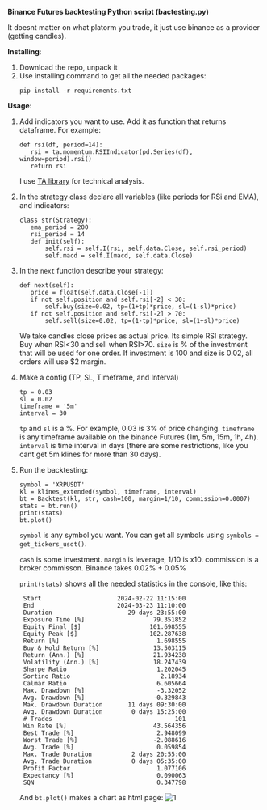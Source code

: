**Binance Futures backtesting Python script (bactesting.py)**

It doesnt matter on what platorm you trade, it just use binance as a provider (getting candles).

**Installing**:
1. Download the repo, unpack it
2. Use installing command to get all the needed packages:
   ```
   pip install -r requirements.txt
   ```

**Usage:**
1. Add indicators you want to use. Add it as function that returns dataframe. For example:
   ```
   def rsi(df, period=14):
      rsi = ta.momentum.RSIIndicator(pd.Series(df), window=period).rsi()
      return rsi
   ```
   I use [TA library](https://technical-analysis-library-in-python.readthedocs.io/en/latest/ta.html) for technical analysis.

2. In the strategy class declare all variables (like periods for RSi and EMA), and indicators:
   ```
   class str(Strategy):
      ema_period = 200
      rsi_period = 14
      def init(self):
          self.rsi = self.I(rsi, self.data.Close, self.rsi_period)
          self.macd = self.I(macd, self.data.Close)
   ```

3. In the `next` function describe your strategy:
   ```
   def next(self):
      price = float(self.data.Close[-1])
      if not self.position and self.rsi[-2] < 30:
          self.buy(size=0.02, tp=(1+tp)*price, sl=(1-sl)*price)
      if not self.position and self.rsi[-2] > 70:
          self.sell(size=0.02, tp=(1-tp)*price, sl=(1+sl)*price)
   ```
   We take candles close prices as actual price. Its simple RSI strategy. Buy when RSI<30 and sell when RSI>70.
   `size` is % of the investment that will be used for one order. If investment is 100 and size is 0.02, all orders will use $2 margin.

4. Make a config (TP, SL, Timeframe, and Interval)
   ```
   tp = 0.03
   sl = 0.02
   timeframe = '5m'
   interval = 30
   ```
   `tp` and `sl` is a %. For example, 0.03 is 3% of price changing. `timeframe` is any timeframe available on the binance Futures (1m, 5m, 15m, 1h, 4h).
   `interval` is time interval in days (there are some restrictions, like you cant get 5m klines for more than 30 days).

5. Run the backtesting:
   ```
   symbol = 'XRPUSDT'
   kl = klines_extended(symbol, timeframe, interval)
   bt = Backtest(kl, str, cash=100, margin=1/10, commission=0.0007)
   stats = bt.run()
   print(stats)
   bt.plot()
   ```
   `symbol` is any symbol you want. You can get all symbols using `symbols = get_tickers_usdt()`.

   `cash` is some investment. `margin` is leverage, 1/10 is x10. commission is a broker commisson. Binance takes 0.02% + 0.05%

   `print(stats)` shows all the needed statistics in the console, like this:
   ```
    Start                     2024-02-22 11:15:00
    End                       2024-03-23 11:10:00
    Duration                     29 days 23:55:00
    Exposure Time [%]                   79.351852
    Equity Final [$]                   101.698555
    Equity Peak [$]                    102.287638
    Return [%]                           1.698555
    Buy & Hold Return [%]               13.503115
    Return (Ann.) [%]                   21.934238
    Volatility (Ann.) [%]               18.247439
    Sharpe Ratio                         1.202045
    Sortino Ratio                         2.18934
    Calmar Ratio                         6.605664
    Max. Drawdown [%]                    -3.32052
    Avg. Drawdown [%]                   -0.329843
    Max. Drawdown Duration       11 days 09:30:00
    Avg. Drawdown Duration        0 days 15:25:00
    # Trades                                  101
    Win Rate [%]                        43.564356
    Best Trade [%]                       2.948099
    Worst Trade [%]                     -2.088616
    Avg. Trade [%]                       0.059854
    Max. Trade Duration           2 days 20:55:00
    Avg. Trade Duration           0 days 05:35:00
    Profit Factor                        1.077106
    Expectancy [%]                       0.090063
    SQN                                  0.347798
   ```

   And `bt.plot()` makes a chart as html page:
   ![1](https://i.imgur.com/Abxgz2B.png)

